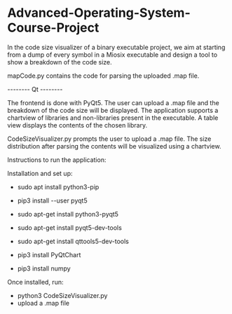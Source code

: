 # Advanced-Operating-System-Course-Project

In the code size visualizer of a binary executable project, we aim at starting from a dump of every symbol in a Miosix executable and design a tool to show a breakdown of the code size.

mapCode.py contains the code for parsing the uploaded .map file.



-------- Qt --------

The frontend is done with PyQt5. The user can upload a .map file and the breakdown of the code size will be displayed. The application supports a chartview of libraries and non-libraries present in the executable. A table view displays the contents of the chosen library.

CodeSizeVisualizer.py prompts the user to upload a .map file. The size distribution after parsing the contents will be visualized using a chartview.




Instructions to run the application:

Installation and set up:
 - sudo apt install python3-pip

 - pip3 install --user pyqt5
 - sudo apt-get install python3-pyqt5  
 - sudo apt-get install pyqt5-dev-tools
 - sudo apt-get install qttools5-dev-tools 

 - pip3 install PyQtChart
 - pip3 install numpy


Once installed, run: 
 - python3 CodeSizeVisualizer.py
 - upload a .map file 

